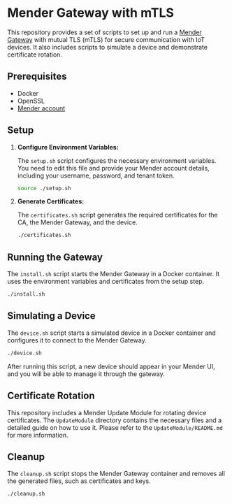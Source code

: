 # Mender Gateway with mTLS

This repository provides a set of scripts to set up and run a [Mender Gateway](https://docs.mender.io/system-updates/mender-gateway) with mutual TLS (mTLS) for secure communication with IoT devices. It also includes scripts to simulate a device and demonstrate certificate rotation.

## Prerequisites

*   Docker
*   OpenSSL
*   [Mender account](https://hosted.mender.io/)

## Setup

1.  **Configure Environment Variables:**

    The `setup.sh` script configures the necessary environment variables. You need to edit this file and provide your Mender account details, including your username, password, and tenant token.

    ```bash
    source ./setup.sh
    ```

2.  **Generate Certificates:**

    The `certificates.sh` script generates the required certificates for the CA, the Mender Gateway, and the device.

    ```bash
    ./certificates.sh
    ```

## Running the Gateway

The `install.sh` script starts the Mender Gateway in a Docker container. It uses the environment variables and certificates from the setup step.

```bash
./install.sh
```

## Simulating a Device

The `device.sh` script starts a simulated device in a Docker container and configures it to connect to the Mender Gateway.

```bash
./device.sh
```

After running this script, a new device should appear in your Mender UI, and you will be able to manage it through the gateway.

## Certificate Rotation

This repository includes a Mender Update Module for rotating device certificates. The `UpdateModule` directory contains the necessary files and a detailed guide on how to use it. Please refer to the `UpdateModule/README.md` for more information.

## Cleanup

The `cleanup.sh` script stops the Mender Gateway container and removes all the generated files, such as certificates and keys.

```bash
./cleanup.sh
```
